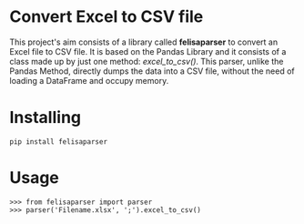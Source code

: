 Convert Excel to CSV file
=============== 
This project\'s aim consists of a library called **felisaparser** to convert an Excel file to CSV file. It is based on the Pandas Library and it consists of a class made up by just one method: *excel\_to\_csv()*. 
This parser, unlike the Pandas Method, directly dumps the data into a CSV file, without the need of loading a DataFrame and occupy memory.

Installing
==========

``` {.bash}
pip install felisaparser    
```

Usage
=====

``` {.bash}
>>> from felisaparser import parser
>>> parser('Filename.xlsx', ';').excel_to_csv()
```